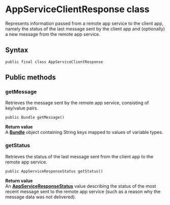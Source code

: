 # AppServiceClientResponse class
Represents information passed from a remote app service to the client app, namely the status of the last message sent by the client app and (optionally) a new message from the remote app service.

## Syntax
`public final class AppServiceClientResponse`

## Public methods

### getMessage
Retrieves the message sent by the remote app service, consisting of key/value pairs.

`public Bundle getMessage()`

**Return value**  
 A [**Bundle**](https://developer.android.com/reference/android/os/Bundle.html) object containing String keys mapped to values of variable types.

### getStatus
Retrieves the status of the last message sent from the client app to the remote app service.

`public AppServiceResponseStatus getStatus()`

**Return value**  
An [**AppServiceResponseStatus**](AppServiceResponseStatus.md) value describing the status of the most recent message sent to the remote app service (such as a reason why the message data was not delivered).